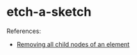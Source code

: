 # etch-a-sketch

References:
 - [Removing all child nodes of an element](https://www.javascripttutorial.net/dom/manipulating/remove-all-child-nodes/)

 